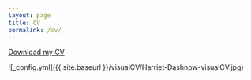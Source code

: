 ```yaml
---
layout: page
title: CV
permalink: /cv/
---
```


[Download my CV](https://docs.google.com/document/d/e/2PACX-1vTCOgbRcLp5CgIcjfV0T0iJlSDF3oDysjz55mmfF8_UanyC1a5I4y7_9QB_NTes4tREjih8vJc6Xvj4/pub)

![_config.yml]({{ site.baseurl }}/visualCV/Harriet-Dashnow-visualCV.jpg)
